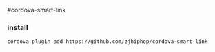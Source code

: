 #cordova-smart-link

### install
```
cordova plugin add https://github.com/zjhiphop/cordova-smart-link
```
